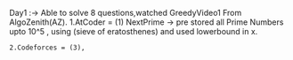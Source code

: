 Day1 :-> Able to solve 8 questions,watched GreedyVideo1 From AlgoZenith(AZ).
    1.AtCoder = (1)
    NextPrime -> pre stored all Prime Numbers upto 10^5 , using (sieve of eratosthenes) and used lowerbound in x. 
    
    2.Codeforces = (3),